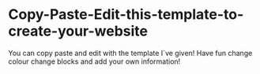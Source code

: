 # Copy-Paste-Edit-this-template-to-create-your-website
You can copy paste and edit with the template I`ve given! Have fun change colour change blocks and add your own information!
